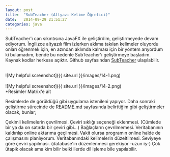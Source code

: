 ```yaml
---
layout: post
title:  "SubTeacher (Altyazı Kelime Öğretici)"
date:   2014-09-29 21:51:27
categories: java
---
```

SubTeacher'ı can sıkıntısına JavaFX ile geliştirdim, geliştirmeyede devam ediyorum. İngilizce altyazılı film izlerken aklıma takılan kelimeler oluyordu onları öğrenmek için, en azından aklımda kalması için bir yöntem arıyordum ki bulamadım, bende bu nedenle SubTeacher'ı geliştirmeye başladım. Kaynak kodlar herkese açıktır. Github sayfasından [SubTeacher][2] ulaşılabilir.

<br>![My helpful screenshot]({{ site.url }}/images/14-1.png)<br>
<br>![My helpful screenshot]({{ site.url }}/images/14-2.png)<br>
*Resimler Matrix'e ait

Resimlerde de görüldüğü gibi uygulama istenileni yapıyor. Daha sonraki geliştirme sürecinde de [README.md][1] sayfasında belirttiğim gibi geliştirmeler olacak, bunlar;

Çekimli kelimelerin çevrilmesi.
Çeviri sıklığı seçeneği eklenmesi. (Cümlede bir ya da on satırda bir çeviri gibi...)
Bağlaçların çevrilmemesi.
Veritabanının kaldırılıp online aktarıma geçilmesi.
Vakit olursa programın online halde de çalışmasını planlıyorum.
Veritabanındaki kelimelerin düzeltilmesi.
Seviyeye göre çeviri yapılması. (database'in düzenlenmesi gerekiyor -uzun iş-)
Çok ütapik olacak ama kim bilir belki ilerde dil işleme bile yapılabilir.


[1]: https://github.com/cemretok/SubTeacher/blob/master/README.md
[2]: https://github.com/cemretok/SubTeacher